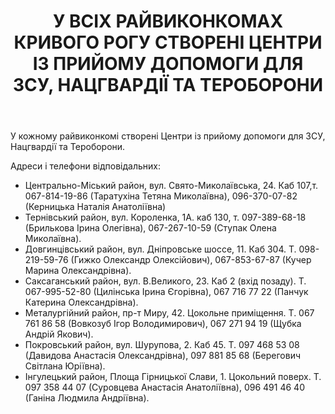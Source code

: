 ﻿---
title: У ВСІХ РАЙВИКОНКОМАХ КРИВОГО РОГУ СТВОРЕНІ ЦЕНТРИ ІЗ ПРИЙОМУ ДОПОМОГИ ДЛЯ ЗСУ, НАЦГВАРДІЇ ТА ТЕРОБОРОНИ
---

У кожному райвиконкомі створені Центри із прийому допомоги для ЗСУ, Нацгвардії та Тероборони.

Адреси і телефони відповідальних:

- Центрально-Міський район, вул. Свято-Миколаївська, 24. Каб 107,т. 067-814-19-86 (Таратухіна Тетяна Миколаївна), 096-370-07-82 (Керницька Наталія Анатоліївна)
- Тернівський район, вул. Короленка, 1А. каб 130, т. 097-389-68-18 (Брилькова Ірина Олегівна), 067-267-10-59 (Ступак Олена Миколаївна).
- Довгинцівський район, вул. Дніпровське шоссе, 11. Каб 304. Т. 098-219-59-76 (Гижко Олександр Олексійович), 067-853-67-87 (Кучер Марина Олександрівна).
- Саксаганський район, вул. В.Великого, 23. Каб 2 (вхід позаду). Т. 067-995-52-80 (Цилінська Ірина Єгорівна), 067 716 77 22 (Панчук Катерина Олександрівна).
- Металургійний район, пр-т Миру, 42. Цокольне приміщення. Т. 067 761 86 58 (Вовкозуб Ігор Володимирович), 067 271 94 19 (Щубка Андрій Якович).
- Покровський район, вул. Шурупова, 2. Каб 45. Т. 097 468 53 08 (Давидова Анастасія Олександрівна), 097 881 85 68 (Берегович Світлана Юріївна).
- Інгулецький район, Площа Гірницької Слави, 1. Цокольний поверх. Т. 097 358 44 07 (Суровцева Анастасія Анатоліївна), 096 491 46 40 (Ганіна Людмила Андріївна).